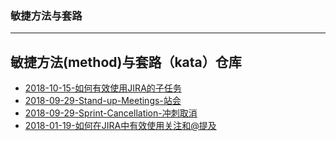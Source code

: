 ### 敏捷方法与套路
---
敏捷方法(method)与套路（kata）仓库
---

* [2018-10-15-如何有效使用JIRA的子任务](https://sggggy.github.io/docs/scrum/2018-10-15-如何有效使用JIRA的子任务)
* [2018-09-29-Stand-up-Meetings-站会](https://sggggy.github.io/docs/scrum/2018-09-29-Stand-up-Meetings-站会)
* [2018-09-29-Sprint-Cancellation-冲刺取消](https://sggggy.github.io/docs/scrum/2018-09-29-Sprint-Cancellation-冲刺取消)
* [2018-01-19-如何在JIRA中有效使用关注和@提及](https://sggggy.github.io/docs/scrum/2018-01-19-jirahowtowatchat)